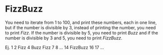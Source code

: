 # FizzBuzz

You need to iterate from 1 to 100, and print these numbers, each in one line, but if the number is divisible by 3, instead of printing the number, you need to print *Fizz*.
If the number is divisible by 5, you need to print *Buzz* and if the number is divisible by 3 and 5, you need to print *FizzBuzz*.

Ej. 
1
2
Fizz
4
Buzz
Fizz
7
8
...
14
FizzBuzz
16
17
...
